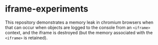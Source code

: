 # iframe-experiments

This repository demonstrates a memory leak in chromium browsers when that can occur when objects are logged to the console from an `<iframe>` context, and the iframe is destroyed (but the memory associated with the `<iframe>` is retained).
